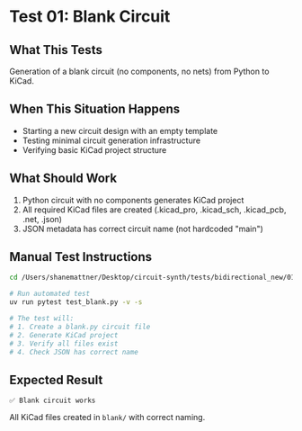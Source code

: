 # Test 01: Blank Circuit

## What This Tests

Generation of a blank circuit (no components, no nets) from Python to KiCad.

## When This Situation Happens

- Starting a new circuit design with an empty template
- Testing minimal circuit generation infrastructure
- Verifying basic KiCad project structure

## What Should Work

1. Python circuit with no components generates KiCad project
2. All required KiCad files are created (.kicad_pro, .kicad_sch, .kicad_pcb, .net, .json)
3. JSON metadata has correct circuit name (not hardcoded "main")

## Manual Test Instructions

```bash
cd /Users/shanemattner/Desktop/circuit-synth/tests/bidirectional_new/01_test_blank

# Run automated test
uv run pytest test_blank.py -v -s

# The test will:
# 1. Create a blank.py circuit file
# 2. Generate KiCad project
# 3. Verify all files exist
# 4. Check JSON has correct name
```

## Expected Result

```
✅ Blank circuit works
```

All KiCad files created in `blank/` with correct naming.
